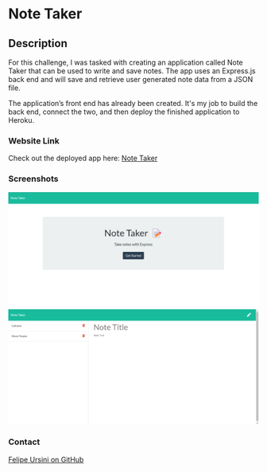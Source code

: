# Note Taker

## Description

For this challenge, I was tasked with creating an application called Note Taker that can be used to write and save notes.
The app uses an Express.js back end and will save and retrieve user generated note data from a JSON file.

The application’s front end has already been created. It's my job to build the back end, connect the two, and then deploy the finished application to Heroku.

### Website Link
Check out the deployed app here: [Note Taker](https://note-taker-ch-626d3d94d81c.herokuapp.com/)

### Screenshots

![screenshot](./public/assets/images/screenshot1.png)
![screenshot](./public/assets/images/screenshot2.png)

### Contact

[Felipe Ursini on GitHub](http://github.com/usflfelipe)